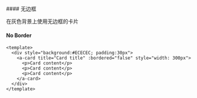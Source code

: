 <cn>
#### 无边框 

在灰色背景上使用无边框的卡片
</cn>
<us>
#### No Border
</us>

```tpl
<template>
  <div style="background:#ECECEC; padding:30px">
    <a-card title="Card title" :bordered="false" style="width: 300px">
      <p>Card content</p>
      <p>Card content</p>
      <p>Card content</p>
    </a-card>
  </div>
</template>
```